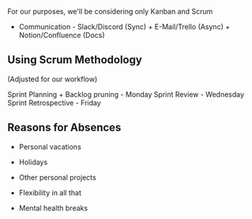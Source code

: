 For our purposes, we'll be considering only Kanban and Scrum

- Communication - Slack/Discord (Sync) + E-Mail/Trello (Async) + Notion/Confluence (Docs)

## Using Scrum Methodology
(Adjusted for our workflow)

Sprint Planning + Backlog pruning - Monday
Sprint Review - Wednesday
Sprint Retrospective - Friday

## Reasons for Absences
* Personal vacations
* Holidays
* Other personal projects
* Flexibility in all that

* Mental health breaks